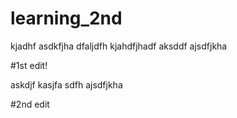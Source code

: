 # learning_2nd
kjadhf
asdkfjha dfaljdfh kjahdfjhadf aksddf ajsdfjkha

#1st edit!


askdjf kasjfa sdfh ajsdfjkha

#2nd edit